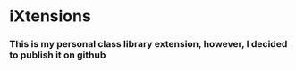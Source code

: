 # iXtensions

### This is my personal class library extension, however, I decided to publish it on github 